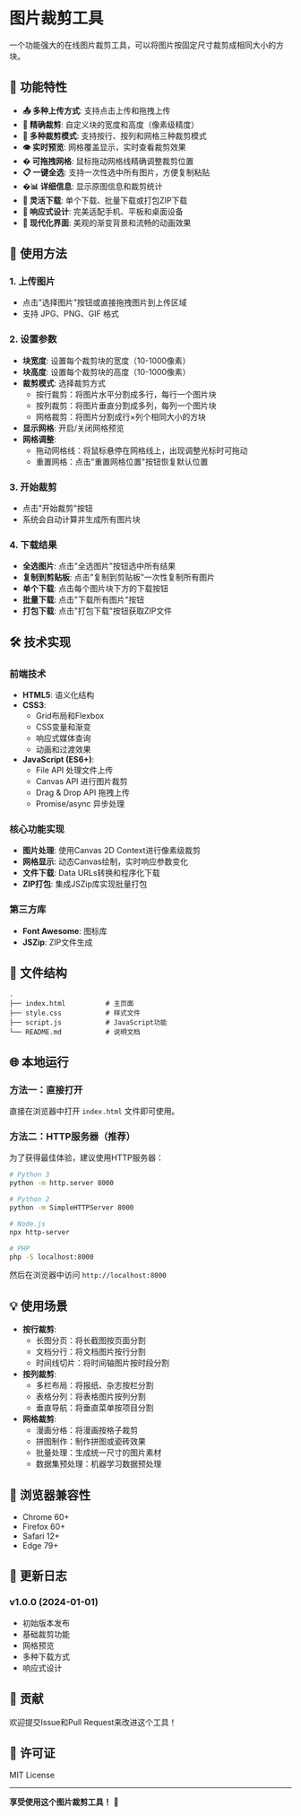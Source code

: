 # 图片裁剪工具

一个功能强大的在线图片裁剪工具，可以将图片按固定尺寸裁剪成相同大小的方块。

## 🌟 功能特性

- **📤 多种上传方式**: 支持点击上传和拖拽上传
- **🎯 精确裁剪**: 自定义块的宽度和高度（像素级精度）
- **🔄 多种裁剪模式**: 支持按行、按列和网格三种裁剪模式
- **👁️ 实时预览**: 网格覆盖显示，实时查看裁剪效果
- **�️ 可拖拽网格**: 鼠标拖动网格线精确调整裁剪位置
- **📋 一键全选**: 支持一次性选中所有图片，方便复制粘贴
- **�📊 详细信息**: 显示原图信息和裁剪统计
- **💾 灵活下载**: 单个下载、批量下载或打包ZIP下载
- **📱 响应式设计**: 完美适配手机、平板和桌面设备
- **🎨 现代化界面**: 美观的渐变背景和流畅的动画效果

## 🚀 使用方法

### 1. 上传图片
- 点击"选择图片"按钮或直接拖拽图片到上传区域
- 支持 JPG、PNG、GIF 格式

### 2. 设置参数
- **块宽度**: 设置每个裁剪块的宽度（10-1000像素）
- **块高度**: 设置每个裁剪块的高度（10-1000像素）
- **裁剪模式**: 选择裁剪方式
  - 按行裁剪：将图片水平分割成多行，每行一个图片块
  - 按列裁剪：将图片垂直分割成多列，每列一个图片块
  - 网格裁剪：将图片分割成行×列个相同大小的方块
- **显示网格**: 开启/关闭网格预览
- **网格调整**: 
  - 拖动网格线：将鼠标悬停在网格线上，出现调整光标时可拖动
  - 重置网格：点击"重置网格位置"按钮恢复默认位置

### 3. 开始裁剪
- 点击"开始裁剪"按钮
- 系统会自动计算并生成所有图片块

### 4. 下载结果
- **全选图片**: 点击"全选图片"按钮选中所有结果
- **复制到剪贴板**: 点击"复制到剪贴板"一次性复制所有图片
- **单个下载**: 点击每个图片块下方的下载按钮
- **批量下载**: 点击"下载所有图片"按钮
- **打包下载**: 点击"打包下载"按钮获取ZIP文件

## 🛠️ 技术实现

### 前端技术
- **HTML5**: 语义化结构
- **CSS3**: 
  - Grid布局和Flexbox
  - CSS变量和渐变
  - 响应式媒体查询
  - 动画和过渡效果
- **JavaScript (ES6+)**:
  - File API 处理文件上传
  - Canvas API 进行图片裁剪
  - Drag & Drop API 拖拽上传
  - Promise/async 异步处理

### 核心功能实现
- **图片处理**: 使用Canvas 2D Context进行像素级裁剪
- **网格显示**: 动态Canvas绘制，实时响应参数变化
- **文件下载**: Data URLs转换和程序化下载
- **ZIP打包**: 集成JSZip库实现批量打包

### 第三方库
- **Font Awesome**: 图标库
- **JSZip**: ZIP文件生成

## 📁 文件结构

```
.
├── index.html          # 主页面
├── style.css           # 样式文件
├── script.js           # JavaScript功能
└── README.md           # 说明文档
```

## 🌐 本地运行

### 方法一：直接打开
直接在浏览器中打开 `index.html` 文件即可使用。

### 方法二：HTTP服务器（推荐）
为了获得最佳体验，建议使用HTTP服务器：

```bash
# Python 3
python -m http.server 8000

# Python 2
python -m SimpleHTTPServer 8000

# Node.js
npx http-server

# PHP
php -S localhost:8000
```

然后在浏览器中访问 `http://localhost:8000`

## 💡 使用场景

- **按行裁剪**: 
  - 长图分页：将长截图按页面分割
  - 文档分行：将文档图片按行分割
  - 时间线切片：将时间轴图片按时段分割
- **按列裁剪**: 
  - 多栏布局：将报纸、杂志按栏分割
  - 表格分列：将表格图片按列分割
  - 垂直导航：将垂直菜单按项目分割
- **网格裁剪**: 
  - 漫画分格：将漫画按格子裁剪
  - 拼图制作：制作拼图或瓷砖效果
  - 批量处理：生成统一尺寸的图片素材
  - 数据集预处理：机器学习数据预处理

## 🔧 浏览器兼容性

- Chrome 60+
- Firefox 60+
- Safari 12+
- Edge 79+

## 📝 更新日志

### v1.0.0 (2024-01-01)
- 初始版本发布
- 基础裁剪功能
- 网格预览
- 多种下载方式
- 响应式设计

## 🤝 贡献

欢迎提交Issue和Pull Request来改进这个工具！

## 📄 许可证

MIT License

---

**享受使用这个图片裁剪工具！** 🎉
